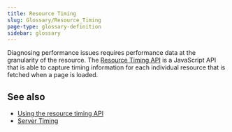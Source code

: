 ```yaml
---
title: Resource Timing
slug: Glossary/Resource_Timing
page-type: glossary-definition
sidebar: glossary
---
```


Diagnosing performance issues requires performance data at the granularity of the resource. The [Resource Timing API](/en-US/docs/Web/API/Performance_API/Resource_timing) is a JavaScript API that is able to capture timing information for each individual resource that is fetched when a page is loaded.

## See also

- [Using the resource timing API](/en-US/docs/Web/API/Performance_API/Resource_timing)
- [Server Timing](https://w3c.github.io/server-timing/)
